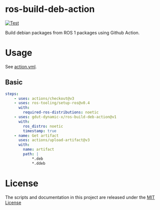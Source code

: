 # ros-build-deb-action
[![Test](https://github.com/gdut-dynamic-x/ros-build-deb-action/actions/workflows/test.yml/badge.svg)](https://github.com/gdut-dynamic-x/ros-build-deb-action/actions/workflows/test.yml)

Build debian packages from ROS 1 packages using Github Action.

# Usage
See [action.yml](action.yml).

## Basic
```yaml
steps:
    - uses: actions/checkout@v3
    - uses: ros-tooling/setup-ros@v0.4
      with:
        required-ros-distributions: noetic
    - uses: gdut-dynamic-x/ros-build-deb-action@v1
      with:
        ros_distro: noetic
        timestamp: true
    - name: Get artifact
      uses: actions/upload-artifact@v3
      with:
        name: artifact
        path: |
            *.deb
            *.ddeb
```

# License
The scripts and documentation in this project are released under the [MIT License](LICENSE)